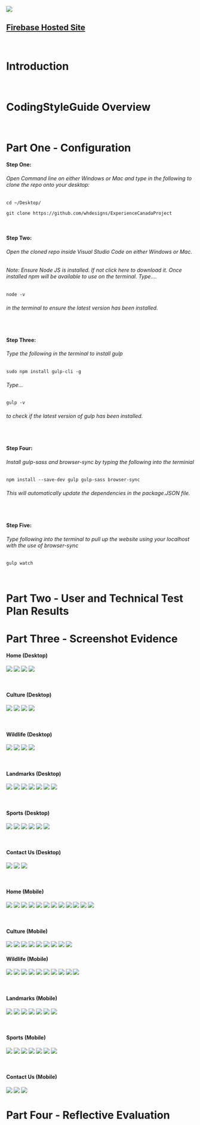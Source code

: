 ![](public/imgs/logo.png)

## [Firebase Hosted Site](https://experiencecanadaproject.web.app/)

 <br /> 

# Introduction

  <br /> 

# CodingStyleGuide Overview 

 <br /> 

 
# Part One - Configuration

#### Step One: 
###### Open Command line on either Windows or Mac and type in the following to clone the repo onto your desktop:

```
cd ~/Desktop/

git clone https://github.com/whdesigns/ExperienceCanadaProject

```

 <br /> 
 
#### Step Two:
###### Open the cloned repo inside Visual Studio Code on either Windows or Mac.

###### Note: Ensure Node JS is installed. If not click here to download it. Once installed npm will be available to use on the terminal. Type....
 
 ```
node -v

 ```
###### in the terminal to ensure the latest version has been installed. 

  <br /> 

#### Step Three:
###### Type the following in the terminal to install gulp

 ```
sudo npm install gulp-cli -g

 ```
 
###### Type...

 ```
gulp -v

 ```
###### to check if the latest version of gulp has been installed.

  <br />

#### Step Four: 
###### Install gulp-sass and browser-sync by typing the following into the terminial 

 ```
npm install --save-dev gulp gulp-sass browser-sync

 ```
###### This will automatically update the dependencies in the package.JSON file.
 
   <br />

#### Step Five:
###### Type following into the terminal to pull up the website using your localhost with the use of browser-sync


 ```
gulp watch

 ```

  <br /> 
  
# Part Two - User and Technical Test Plan Results  
  

# Part Three - Screenshot Evidence

#### Home (Desktop)
![](public/imgs/Home0.png)
![](public/imgs/Home1.png)
![](public/imgs/Home2.png)
![](public/imgs/Home3.png)
 
  <br /> 

#### Culture (Desktop)
![](public/imgs/Culture0.png)
![](public/imgs/Culture1.1.png)
![](public/imgs/Culture2.png)
![](public/imgs/Culture3.png)

 <br /> 

#### Wildlife (Desktop)
![](public/imgs/Wildlife0.png)
![](public/imgs/Wildlife1.png)
![](public/imgs/WIldlife2.png)
![](public/imgs/Wildlife3.png)

 <br /> 

#### Landmarks (Desktop)
![](public/imgs/Landmarks0.png)
![](public/imgs/Landmarks1.png)
![](public/imgs/Landmarks2.png)
![](public/imgs/Landmarks3.png)
![](public/imgs/Landmark4.png)
![](public/imgs/Landmarks5.png)
![](public/imgs/Landmarks6.png)

 <br /> 

#### Sports (Desktop)
![](public/imgs/Sports0.png)
![](public/imgs/Sports1.png)
![](public/imgs/Sports2.png)
![](public/imgs/Sports3.png)
![](public/imgs/Sports4.png)
![](public/imgs/Sports5.png)

 <br /> 

#### Contact Us (Desktop)
![](public/imgs/Contact0.png)
![](public/imgs/Contact1.png)
![](public/imgs/Contact2.png)

 <br /> 

#### Home (Mobile)
![](public/imgs/HomeMobile1.png)
![](public/imgs/HomeMenu.png)
![](public/imgs/HomeMobile2.png)
![](public/imgs/HomeMobile3.png)
![](public/imgs/Feedback1.png)
![](public/imgs/Feedback2.png)
![](public/imgs/Feedback3.png)
![](public/imgs/HomeMobile4.png)
![](public/imgs/HomeMobile5.png)
![](public/imgs/HomeMobile6.png)
![](public/imgs/HomeMobile7.png)
![](public/imgs/HomeMobile8.png)

 <br /> 

#### Culture (Mobile)
![](public/imgs/CultureMobile.png)
![](public/imgs/CultureMobile1.png)
![](public/imgs/CultureMobile2.png)
![](public/imgs/CultureMobile3.png)
![](public/imgs/CultureMobile4.png)
![](public/imgs/CultureMobile5.png)
![](public/imgs/CultureMobile6.png)
![](public/imgs/CultureMobile7.png)
![](public/imgs/CultureMobile8.png)


#### Wildlife (Mobile)
![](public/imgs/WildlifeMobile.png)
![](public/imgs/WildlifeMobile1.png)
![](public/imgs/WildlifeMobile2.png)
![](public/imgs/WildlifeMobile3.png)
![](public/imgs/WildlifeMobile4.png)
![](public/imgs/WildlifeMobile5.png)
![](public/imgs/WildlifeMobile6.png)
![](public/imgs/WildlifeMobile7.png)
![](public/imgs/WildlifeMobile8.png)
![](public/imgs/WildlifeMobile9.png)

 <br /> 

#### Landmarks (Mobile)
![](public/imgs/LandmarksMobile1.png)
![](public/imgs/LandmarksMobile2.png)
![](public/imgs/LandmarksMobile3.png)
![](public/imgs/LandmarksMobile4.png)
![](public/imgs/LandmarksMobile5.png)
![](public/imgs/LandmarksMobile6.png)
![](public/imgs/LandmarksMobile7.png)

 <br /> 

#### Sports (Mobile)
![](public/imgs/SportsMobile1.png)
![](public/imgs/SportsMobile2.png)
![](public/imgs/SportsMobile3.png)
![](public/imgs/SportsMobile4.png)
![](public/imgs/SportsMobile5.png)
![](public/imgs/SportsMobile6.png)
![](public/imgs/SportsMobile7.png)

 <br /> 

#### Contact Us (Mobile)
![](public/imgs/ContactMobile0.png)
![](public/imgs/ContactMobile1.png)
![](public/imgs/ContactMobile3.png)


# Part Four - Reflective Evaluation
